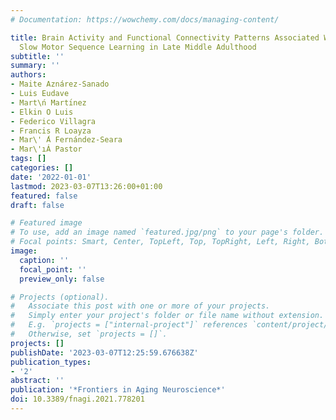 ```yaml
---
# Documentation: https://wowchemy.com/docs/managing-content/

title: Brain Activity and Functional Connectivity Patterns Associated With Fast and
  Slow Motor Sequence Learning in Late Middle Adulthood
subtitle: ''
summary: ''
authors:
- Maite Aznárez-Sanado
- Luis Eudave
- Mart\ń Martı́nez
- Elkin O Luis
- Federico Villagra
- Francis R Loayza
- Mar\' ́A Fernández-Seara
- Mar\'ıÁ Pastor
tags: []
categories: []
date: '2022-01-01'
lastmod: 2023-03-07T13:26:00+01:00
featured: false
draft: false

# Featured image
# To use, add an image named `featured.jpg/png` to your page's folder.
# Focal points: Smart, Center, TopLeft, Top, TopRight, Left, Right, BottomLeft, Bottom, BottomRight.
image:
  caption: ''
  focal_point: ''
  preview_only: false

# Projects (optional).
#   Associate this post with one or more of your projects.
#   Simply enter your project's folder or file name without extension.
#   E.g. `projects = ["internal-project"]` references `content/project/deep-learning/index.md`.
#   Otherwise, set `projects = []`.
projects: []
publishDate: '2023-03-07T12:25:59.676638Z'
publication_types:
- '2'
abstract: ''
publication: '*Frontiers in Aging Neuroscience*'
doi: 10.3389/fnagi.2021.778201
---
```

